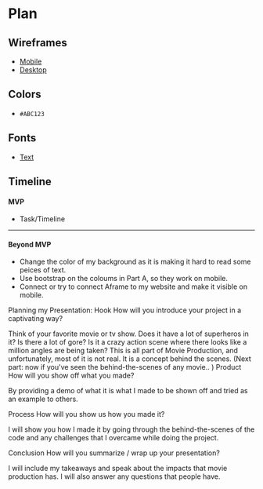 # Plan

## Wireframes
* [Mobile]()
* [Desktop]()

## Colors
* `#ABC123`

## Fonts
* [Text](URL)

## Timeline

#### MVP

* Task/Timeline

---

#### Beyond MVP

* Change the color of my background as it is making it hard to read some peices of text.
* Use bootstrap on the coloums in Part A, so they work on mobile.
* Connect or try to connect Aframe to my website and make it visible on mobile.








<!-- DO NOT USE THIS YET

| Name | Glows | Grows |
| Jehan| I like the organization of cards in part A. | Change the background so that it is less vibrant and so the text is easier to read.|
|  Alexander |  The font and style you used is really nice and goes with the theme. | Fix your cards in part A, so they are readable to users and fix your arrow in aframe.


-->


Planning my Presentation:
Hook
How will you introduce your project in a captivating way?

Think of your favorite movie or tv show. Does it have a lot of superheros in it? Is there a lot of gore? Is it a crazy action scene where there looks like  a million angles are being taken? This is all part of Movie Production, and unfortunately, most of it is not real. It is a concept behind the scenes.
(Next part: now if you've seen the behind-the-scenes of any movie.. )
Product
How will you show off what you made?

By providing a demo of what it is what I made to be shown off and tried as an example to others.

Process
How will you show us how you made it?

I will show you how I made it by going through the behind-the-scenes of the code and any challenges that I overcame while doing the project.

Conclusion
How will you summarize / wrap up your presentation?

I will include my takeaways and speak about the impacts that movie production has. I will also answer any questions that people have.


